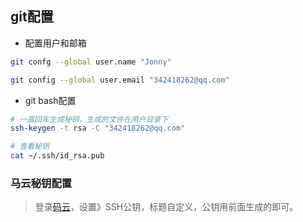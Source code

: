 ## git配置

* 配置用户和邮箱

```sh
git confg --global user.name "Jonny"

git config --global user.email "342418262@qq.com"
```

* git bash配置

```sh
# 一直回车生成秘钥，生成的文件在用户目录下
ssh-keygen -t rsa -C "342418262@qq.com"

# 查看秘钥
cat ~/.ssh/id_rsa.pub
```



### 马云秘钥配置

> 登录[码云](gitee.com)，设置》SSH公钥，标题自定义，公钥用前面生成的即可。

